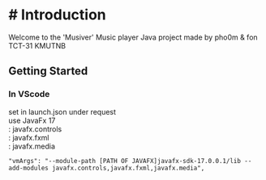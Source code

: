 # # Introduction

Welcome to the 'Musiver' Music player Java project
made by pho0m & fon TCT-31 KMUTNB

## Getting Started
### In VScode
set in launch.json under request
<br />
use JavaFx 17
<br />: javafx.controls
<br />: javafx.fxml
<br />: javafx.media
```` 
"vmArgs": "--module-path [PATH OF JAVAFX]javafx-sdk-17.0.0.1/lib --add-modules javafx.controls,javafx.fxml,javafx.media",
````

